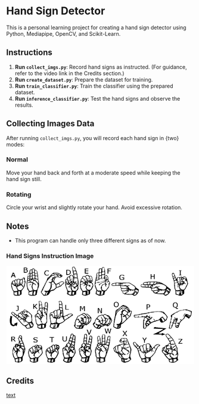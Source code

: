 # Hand Sign Detector

This is a personal learning project for creating a hand sign detector using Python, Mediapipe, OpenCV, and Scikit-Learn.

## Instructions

1. **Run `collect_imgs.py`**: Record hand signs as instructed. (For guidance, refer to the video link in the Credits section.)
2. **Run `create_dataset.py`**: Prepare the dataset for training.
3. **Run `train_classifier.py`**: Train the classifier using the prepared dataset.
4. **Run `inference_classifier.py`**: Test the hand signs and observe the results.

## Collecting Images Data

After running `collect_imgs.py`, you will record each hand sign in {two} modes:

### Normal

Move your hand back and forth at a moderate speed while keeping the hand sign still.

### Rotating

Circle your wrist and slightly rotate your hand. Avoid excessive rotation.

## Notes

- This program can handle only three different signs as of now.

### Hand Signs Instruction Image

![Hand Signs Instruction](image.png)

## Credits

[text](https://youtu.be/MJCSjXepaAM?si=fnUC_G2CNiA_KcuO)